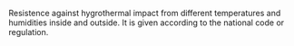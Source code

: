 ﻿Resistence against hygrothermal impact from different temperatures and humidities inside and outside. It is given according to the national code or regulation.